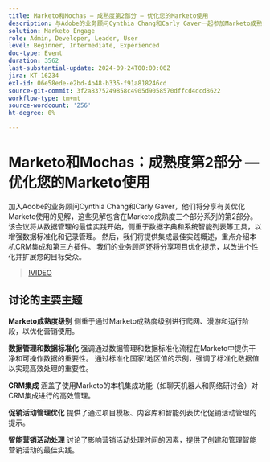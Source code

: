 ```yaml
---
title: Marketo和Mochas — 成熟度第2部分 — 优化您的Marketo使用
description: 与Adobe的业务顾问Cynthia Chang和Carly Gaver一起参加Marketo成熟度系列的第2部分，重点讨论数据管理、CRM集成和活动优化，以通过实时问答增强您的Marketo使用情况。
solution: Marketo Engage
role: Admin, Developer, Leader, User
level: Beginner, Intermediate, Experienced
doc-type: Event
duration: 3562
last-substantial-update: 2024-09-24T00:00:00Z
jira: KT-16234
exl-id: 06e58ede-e2bd-4b48-b335-f91a818246cd
source-git-commit: 3f2a8375249858c4905d9058570dffcd4dcd8622
workflow-type: tm+mt
source-wordcount: '256'
ht-degree: 0%

---
```


# Marketo和Mochas：成熟度第2部分 — 优化您的Marketo使用

加入Adobe的业务顾问Cynthia Chang和Carly Gaver，他们将分享有关优化Marketo使用的见解，这些见解包含在Marketo成熟度三个部分系列的第2部分。 该会议将从数据管理的最佳实践开始，侧重于数据字典和系统智能列表等工具，以增强数据标准化和记录管理。 然后，我们将提供集成最佳实践概述，重点介绍本机CRM集成和第三方插件。 我们的业务顾问还将分享项目优化提示，以改进个性化并扩展您的目标受众。

>[!VIDEO](https://video.tv.adobe.com/v/3434699/?learn=on)

## 讨论的主要主题

**Marketo成熟度级别**
侧重于通过Marketo成熟度级别进行爬网、漫游和运行阶段，以优化营销使用。

**数据管理和数据标准化**
强调通过数据管理和数据标准化流程在Marketo中提供干净和可操作数据的重要性。
通过标准化国家/地区值的示例，强调了标准化数据值以实现高效处理的重要性。

**CRM集成**
涵盖了使用Marketo的本机集成功能（如聊天机器人和网络研讨会）对CRM集成进行的高效管理。

**促销活动管理优化**
提供了通过项目模板、内容库和智能列表优化促销活动管理的提示。

**智能营销活动处理**
讨论了影响营销活动处理时间的因素，提供了创建和管理智能营销活动的最佳实践。
